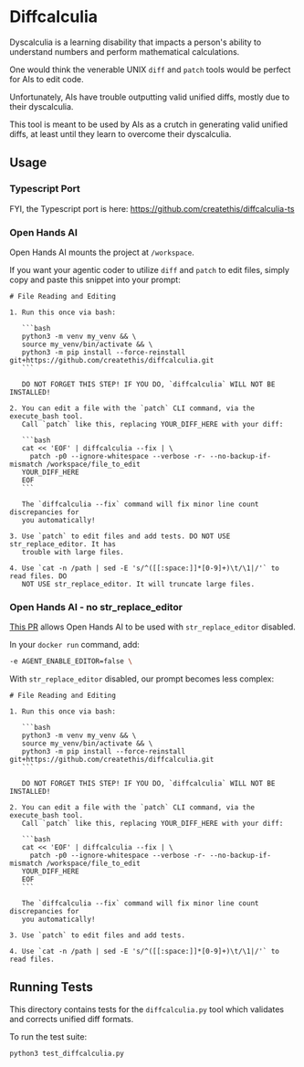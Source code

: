 # Diffcalculia

Dyscalculia is a learning disability that impacts a person's ability to understand numbers and perform mathematical calculations.

One would think the venerable UNIX `diff` and `patch` tools would be perfect for AIs to edit code.

Unfortunately, AIs have trouble outputting valid unified diffs, mostly due to their dyscalculia.

This tool is meant to be used by AIs as a crutch in generating valid unified diffs, at least until they learn to overcome their dyscalculia.


## Usage

### Typescript Port
FYI, the Typescript port is here: https://github.com/createthis/diffcalculia-ts

### Open Hands AI

Open Hands AI mounts the project at `/workspace`.

If you want your agentic coder to utilize `diff` and `patch` to edit files, simply copy and paste this snippet into your prompt:

````
# File Reading and Editing

1. Run this once via bash:

   ```bash
   python3 -m venv my_venv && \
   source my_venv/bin/activate && \
   python3 -m pip install --force-reinstall git+https://github.com/createthis/diffcalculia.git
   ```

   DO NOT FORGET THIS STEP! IF YOU DO, `diffcalculia` WILL NOT BE INSTALLED!

2. You can edit a file with the `patch` CLI command, via the execute_bash tool.
   Call `patch` like this, replacing YOUR_DIFF_HERE with your diff:

   ```bash
   cat << 'EOF' | diffcalculia --fix | \
     patch -p0 --ignore-whitespace --verbose -r- --no-backup-if-mismatch /workspace/file_to_edit
   YOUR_DIFF_HERE
   EOF
   ```
   
   The `diffcalculia --fix` command will fix minor line count discrepancies for 
   you automatically!

3. Use `patch` to edit files and add tests. DO NOT USE str_replace_editor. It has
   trouble with large files.

4. Use `cat -n /path | sed -E 's/^([[:space:]]*[0-9]+)\t/\1|/'` to read files. DO 
   NOT USE str_replace_editor. It will truncate large files.
````

### Open Hands AI - no str_replace_editor

[This PR](https://github.com/All-Hands-AI/OpenHands/pull/8310) allows Open Hands AI to be used with `str_replace_editor`
disabled.

In your `docker run` command, add:
```bash
-e AGENT_ENABLE_EDITOR=false \
```

With `str_replace_editor` disabled, our prompt becomes less complex:
````
# File Reading and Editing

1. Run this once via bash:

   ```bash
   python3 -m venv my_venv && \
   source my_venv/bin/activate && \
   python3 -m pip install --force-reinstall git+https://github.com/createthis/diffcalculia.git
   ```

   DO NOT FORGET THIS STEP! IF YOU DO, `diffcalculia` WILL NOT BE INSTALLED!

2. You can edit a file with the `patch` CLI command, via the execute_bash tool.
   Call `patch` like this, replacing YOUR_DIFF_HERE with your diff:

   ```bash
   cat << 'EOF' | diffcalculia --fix | \
     patch -p0 --ignore-whitespace --verbose -r- --no-backup-if-mismatch /workspace/file_to_edit
   YOUR_DIFF_HERE
   EOF
   ```
   
   The `diffcalculia --fix` command will fix minor line count discrepancies for 
   you automatically!

3. Use `patch` to edit files and add tests.

4. Use `cat -n /path | sed -E 's/^([[:space:]]*[0-9]+)\t/\1|/'` to read files.
````

## Running Tests

This directory contains tests for the `diffcalculia.py` tool which validates and corrects unified diff formats.

To run the test suite:

```bash
python3 test_diffcalculia.py
```

